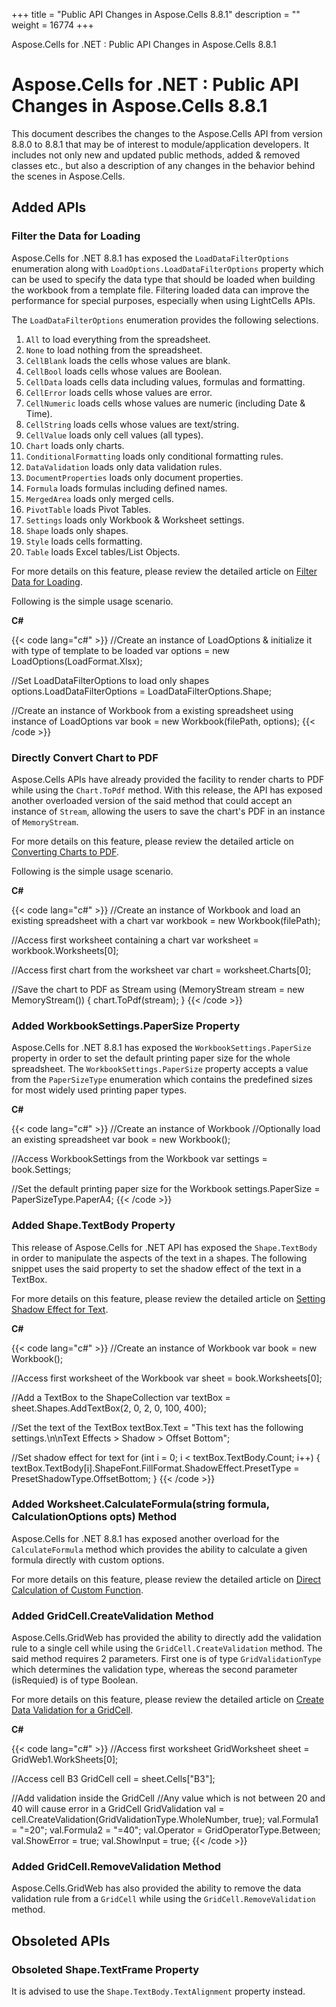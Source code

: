 +++
title = "Public API Changes in Aspose.Cells 8.8.1" 
description = "" 
weight = 16774 
+++

Aspose.Cells for .NET : Public API Changes in Aspose.Cells 8.8.1  

# Aspose.Cells for .NET : Public API Changes in Aspose.Cells 8.8.1


This document describes the changes to the Aspose.Cells API from version 8.8.0 to 8.8.1 that may be of interest to module/application developers. It includes not only new and updated public methods, added & removed classes etc., but also a description of any changes in the behavior behind the scenes in Aspose.Cells.

## Added APIs

### Filter the Data for Loading

Aspose.Cells for .NET 8.8.1 has exposed the `LoadDataFilterOptions` enumeration along with `LoadOptions.LoadDataFilterOptions` property which can be used to specify the data type that should be loaded when building the workbook from a template file. Filtering loaded data can improve the performance for special purposes, especially when using LightCells APIs.

The `LoadDataFilterOptions` enumeration provides the following selections.

1.  `All` to load everything from the spreadsheet.
2.  `None` to load nothing from the spreadsheet.
3.  `CellBlank` loads the cells whose values are blank.
4.  `CellBool` loads cells whose values are Boolean.
5.  `CellData` loads cells data including values, formulas and formatting.
6.  `CellError` loads cells whose values are error.
7.  `CellNumeric` loads cells whose values are numeric (including Date & Time).
8.  `CellString` loads cells whose values are text/string.
9.  `CellValue` loads only cell values (all types).
10.  `Chart` loads only charts.
11.  `ConditionalFormatting` loads only conditional formatting rules.
12.  `DataValidation` loads only data validation rules.
13.  `DocumentProperties` loads only document properties.
14.  `Formula` loads formulas including defined names.
15.  `MergedArea` loads only merged cells.
16.  `PivotTable` loads Pivot Tables.
17.  `Settings` loads only Workbook & Worksheet settings.
18.  `Shape` loads only shapes.
19.  `Style` loads cells formatting.
20.  `Table` loads Excel tables/List Objects.

For more details on this feature, please review the detailed article on [Filter Data for Loading](http://www.aspose.com/docs/display/cellsnet/Filtering+the+kind+of+data+while+loading+the+workbook+from+template+file).

Following is the simple usage scenario.

**C#**

{{< code lang="c#" >}}
//Create an instance of LoadOptions & initialize it with type of template to be loaded
var options = new LoadOptions(LoadFormat.Xlsx);

//Set LoadDataFilterOptions to load only shapes
options.LoadDataFilterOptions = LoadDataFilterOptions.Shape;

//Create an instance of Workbook from a existing spreadsheet using instance of LoadOptions
var book = new Workbook(filePath, options);
{{< /code >}}

### Directly Convert Chart to PDF

Aspose.Cells APIs have already provided the facility to render charts to PDF while using the `Chart.ToPdf` method. With this release, the API has exposed another overloaded version of the said method that could accept an instance of `Stream`, allowing the users to save the chart's PDF in an instance of `MemoryStream`.

For more details on this feature, please review the detailed article on [Converting Charts to PDF](http://www.aspose.com/docs/display/cellsnet/Converting+Chart+to+PDF).

Following is the simple usage scenario.

**C#**

{{< code lang="c#" >}}
//Create an instance of Workbook and load an existing spreadsheet with a chart
var workbook = new Workbook(filePath);

//Access first worksheet containing a chart
var worksheet = workbook.Worksheets[0];

//Access first chart from the worksheet
var chart = worksheet.Charts[0];

//Save the chart to PDF as Stream
using (MemoryStream stream = new MemoryStream())
{
    chart.ToPdf(stream);
}
{{< /code >}}

### Added WorkbookSettings.PaperSize Property

Aspose.Cells for .NET 8.8.1 has exposed the `WorkbookSettings.PaperSize` property in order to set the default printing paper size for the whole spreadsheet. The `WorkbookSettings.PaperSize` property accepts a value from the `PaperSizeType` enumeration which contains the predefined sizes for most widely used printing paper types.

**C#**

{{< code lang="c#" >}}
//Create an instance of Workbook
//Optionally load an existing spreadsheet
var book = new Workbook();

//Access WorkbookSettings from the Workbook
var settings = book.Settings;

//Set the default printing paper size for the Workbook
settings.PaperSize = PaperSizeType.PaperA4;
{{< /code >}}

### Added Shape.TextBody Property

This release of Aspose.Cells for .NET API has exposed the `Shape.TextBody` in order to manipulate the aspects of the text in a shapes. The following snippet uses the said property to set the shadow effect of the text in a TextBox.

For more details on this feature, please review the detailed article on [Setting Shadow Effect for Text](http://www.aspose.com/docs/display/cellsnet/Setting+Shadow+of+Text+Effects+of+Shape+or+TextBox).

**C#**

{{< code lang="c#" >}}
//Create an instance of Workbook
var book = new Workbook();

//Access first worksheet of the Workbook
var sheet = book.Worksheets[0];

//Add a TextBox to the ShapeCollection
var textBox = sheet.Shapes.AddTextBox(2, 0, 2, 0, 100, 400);

//Set the text of the TextBox
textBox.Text = "This text has the following settings.\n\nText Effects > Shadow > Offset Bottom";

//Set shadow effect for text
for (int i = 0; i < textBox.TextBody.Count; i++)
{
    textBox.TextBody[i].ShapeFont.FillFormat.ShadowEffect.PresetType = PresetShadowType.OffsetBottom;
}
{{< /code >}}

### Added Worksheet.CalculateFormula(string formula, CalculationOptions opts) Method

Aspose.Cells for .NET 8.8.1 has exposed another overload for the `CalculateFormula` method which provides the ability to calculate a given formula directly with custom options.

For more details on this feature, please review the detailed article on [Direct Calculation of Custom Function](http://www.aspose.com/docs/display/cellsnet/Direct+calculation+of+custom+function+without+writing+it+in+a+worksheet).

### Added GridCell.CreateValidation Method

Aspose.Cells.GridWeb has provided the ability to directly add the validation rule to a single cell while using the `GridCell.CreateValidation` method. The said method requires 2 parameters. First one is of type `GridValidationType` which determines the validation type, whereas the second parameter (isRequied) is of type Boolean.

For more details on this feature, please review the detailed article on [Create Data Validation for a GridCell](http://www.aspose.com/docs/display/cellsnet/Create+Data+Validation+in+a+GridCell+of+GridWeb).

**C#**

{{< code lang="c#" >}}
//Access first worksheet
GridWorksheet sheet = GridWeb1.WorkSheets[0];

//Access cell B3
GridCell cell = sheet.Cells["B3"];

//Add validation inside the GridCell
//Any value which is not between 20 and 40 will cause error in a GridCell
GridValidation val = cell.CreateValidation(GridValidationType.WholeNumber, true);
val.Formula1 = "=20";
val.Formula2 = "=40";
val.Operator = GridOperatorType.Between;
val.ShowError = true;
val.ShowInput = true;
{{< /code >}}

### Added GridCell.RemoveValidation Method

Aspose.Cells.GridWeb has also provided the ability to remove the data validation rule from a `GridCell` while using the `GridCell.RemoveValidation` method.

## Obsoleted APIs

### Obsoleted Shape.TextFrame Property

It is advised to use the `Shape.TextBody.TextAlignment` property instead.

